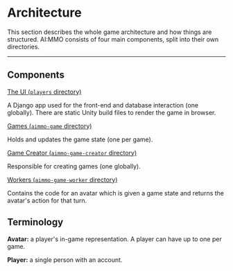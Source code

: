 # Architecture

This section describes the whole game architecture and how things are structured. AI:MMO consists of four main components, split into their own directories.

---

## Components

[The UI (`players` directory)](...) 

A Django app used for the front-end and database interaction (one globally). There are static Unity build files to render the game in browser.

[Games (`aimmo-game` directory)](...)

Holds and updates the game state (one per game).

[Game Creator (`aimmo-game-creator` directory)](...)

Responsible for creating games (one globally).

[Workers (`aimmo-game-worker` directory)](...)

Contains the code for an avatar which is given a game state and returns the avatar's action for that turn.

## Terminology

**Avatar:** a player's in-game representation. A player can have up to one per game.

**Player:** a single person with an account.

